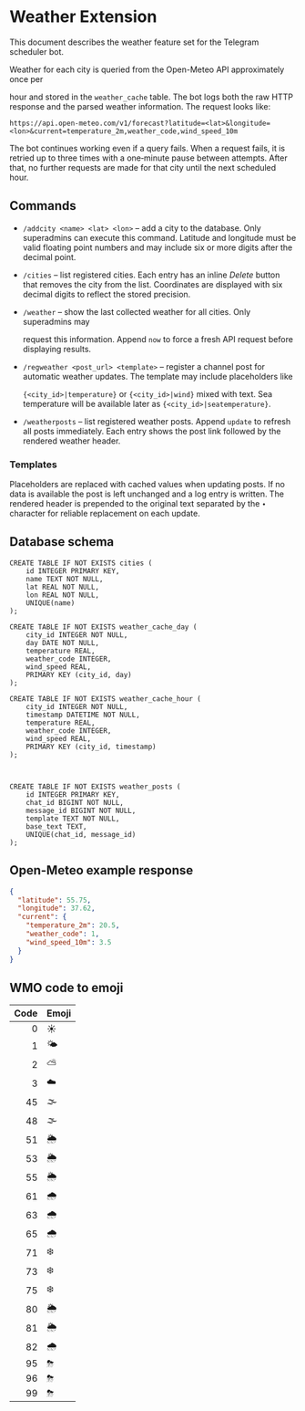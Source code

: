 # Weather Extension

This document describes the weather feature set for the Telegram scheduler bot.

Weather for each city is queried from the Open-Meteo API approximately once per

hour and stored in the `weather_cache` table. The bot logs both the raw HTTP
response and the parsed weather information. The request looks like:

```
https://api.open-meteo.com/v1/forecast?latitude=<lat>&longitude=<lon>&current=temperature_2m,weather_code,wind_speed_10m
```

The bot continues working even if a query fails. When a request fails, it is
retried up to three times with a one‑minute pause between attempts. After that,
no further requests are made for that city until the next scheduled hour.



## Commands

- `/addcity <name> <lat> <lon>` – add a city to the database. Only superadmins can
  execute this command. Latitude and longitude must be valid floating point numbers
  and may include six or more digits after the decimal point.
- `/cities` – list registered cities. Each entry has an inline *Delete* button that
  removes the city from the list. Coordinates are displayed with six decimal digits
  to reflect the stored precision.
- `/weather` – show the last collected weather for all cities. Only superadmins may

  request this information. Append `now` to force a fresh API request before
  displaying results.
- `/regweather <post_url> <template>` – register a channel post for automatic
  weather updates. The template may include placeholders like

  `{<city_id>|temperature}` or `{<city_id>|wind}` mixed with text. Sea
  temperature will be available later as `{<city_id>|seatemperature}`.
- `/weatherposts` – list registered weather posts. Append `update` to refresh all
  posts immediately. Each entry shows the post link followed by the rendered
  weather header.

### Templates

Placeholders are replaced with cached values when updating posts. If no data is
available the post is left unchanged and a log entry is written. The rendered
header is prepended to the original text separated by the `∙` character for
reliable replacement on each update.




## Database schema

```
CREATE TABLE IF NOT EXISTS cities (
    id INTEGER PRIMARY KEY,
    name TEXT NOT NULL,
    lat REAL NOT NULL,
    lon REAL NOT NULL,
    UNIQUE(name)
);

CREATE TABLE IF NOT EXISTS weather_cache_day (
    city_id INTEGER NOT NULL,
    day DATE NOT NULL,
    temperature REAL,
    weather_code INTEGER,
    wind_speed REAL,
    PRIMARY KEY (city_id, day)
);

CREATE TABLE IF NOT EXISTS weather_cache_hour (
    city_id INTEGER NOT NULL,
    timestamp DATETIME NOT NULL,
    temperature REAL,
    weather_code INTEGER,
    wind_speed REAL,
    PRIMARY KEY (city_id, timestamp)
);



CREATE TABLE IF NOT EXISTS weather_posts (
    id INTEGER PRIMARY KEY,
    chat_id BIGINT NOT NULL,
    message_id BIGINT NOT NULL,
    template TEXT NOT NULL,
    base_text TEXT,
    UNIQUE(chat_id, message_id)
);
```

## Open-Meteo example response

```json
{
  "latitude": 55.75,
  "longitude": 37.62,
  "current": {
    "temperature_2m": 20.5,
    "weather_code": 1,
    "wind_speed_10m": 3.5
  }
}
```

## WMO code to emoji

| Code | Emoji |
|-----:|:------|
| 0 | ☀️ |
| 1 | 🌤 |
| 2 | ⛅ |
| 3 | ☁️ |
| 45 | 🌫 |
| 48 | 🌫 |
| 51 | 🌦 |
| 53 | 🌦 |
| 55 | 🌦 |
| 61 | 🌧 |
| 63 | 🌧 |
| 65 | 🌧 |
| 71 | ❄️ |
| 73 | ❄️ |
| 75 | ❄️ |
| 80 | 🌦 |
| 81 | 🌦 |
| 82 | 🌧 |
| 95 | ⛈ |
| 96 | ⛈ |
| 99 | ⛈ |
```
